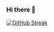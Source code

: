 ### Hi there 👋

[![GitHub Streak](https://github-readme-streak-stats.herokuapp.com?user=Mithun4450&theme=transparent)](https://git.io/streak-stats)

<!--
**Mithun4450/Mithun4450** is a ✨ _special_ ✨ repository because its `README.md` (this file) appears on your GitHub profile.

Here are some ideas to get you started:

- 🔭 I’m currently working on ...
- 🌱 I’m currently learning ...
- 👯 I’m looking to collaborate on ...
- 🤔 I’m looking for help with ...
- 💬 Ask me about ...
- 📫 How to reach me: ...
- 😄 Pronouns: ...
- ⚡ Fun fact: ...
-->
